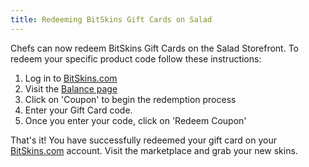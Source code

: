 ```yaml
---
title: Redeeming BitSkins Gift Cards on Salad
---
```


Chefs can now redeem BitSkins Gift Cards on the Salad Storefront. To redeem your specific product code follow these
instructions:

1. Log in to [BitSkins.com](http://bitskins.com)
2. Visit the [Balance page](http://bitskins.com/wallet)
3. Click on 'Coupon' to begin the redemption process
4. Enter your Gift Card code.
5. Once you enter your code, click on 'Redeem Coupon'

That's it! You have successfully redeemed your gift card on your [BitSkins.com](http://bitskins.com) account. Visit the
marketplace and grab your new skins.
